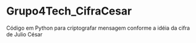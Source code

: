 # Grupo4Tech_CifraCesar
Código em Python para criptografar mensagem conforme a idéia da cifra de Julio César
